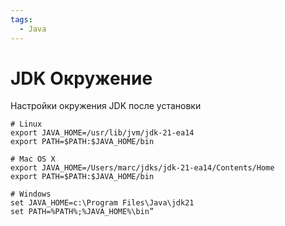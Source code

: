 ```yaml
---
tags:
  - Java
---
```

# JDK Окружение

Настройки окружения JDK после установки
```shell
# Linux
export JAVA_HOME=/usr/lib/jvm/jdk-21-ea14
export PATH=$PATH:$JAVA_HOME/bin

# Mac OS X
export JAVA_HOME=/Users/marc/jdks/jdk-21-ea14/Contents/Home
export PATH=$PATH:$JAVA_HOME/bin

# Windows
set JAVA_HOME=c:\Program Files\Java\jdk21
set PATH=%PATH%;%JAVA_HOME%\bin”
```

